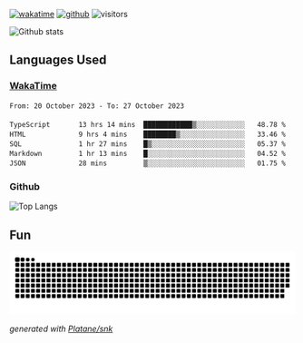 [![wakatime](https://wakatime.com/badge/user/82c377cd-a54c-404c-b7df-177b313ca539.svg)](https://wakatime.com/@82c377cd-a54c-404c-b7df-177b313ca539)
[![github](https://img.shields.io/github/followers/xinthose?logo=github&style=plastic)](https://github.com/alanhamlett?tab=followers)
![visitors](https://visitor-badge.glitch.me/badge?page_id=xinthose&left_color=green&right_color=red)

![Github stats](https://github-readme-stats.vercel.app/api?username=xinthose&show_icons=true&theme=radical&count_private=true)

## Languages Used

### [WakaTime](https://wakatime.com/)
<!--START_SECTION:waka-->

```txt
From: 20 October 2023 - To: 27 October 2023

TypeScript       13 hrs 14 mins  ████████████▒░░░░░░░░░░░░   48.78 %
HTML             9 hrs 4 mins    ████████▒░░░░░░░░░░░░░░░░   33.46 %
SQL              1 hr 27 mins    █▒░░░░░░░░░░░░░░░░░░░░░░░   05.37 %
Markdown         1 hr 13 mins    █░░░░░░░░░░░░░░░░░░░░░░░░   04.52 %
JSON             28 mins         ▒░░░░░░░░░░░░░░░░░░░░░░░░   01.75 %
```

<!--END_SECTION:waka-->

### Github

![Top Langs](https://github-readme-stats.vercel.app/api/top-langs/?username=xinthose)

## Fun
![github contribution grid snake animation](https://raw.githubusercontent.com/xinthose/xinthose/output/github-contribution-grid-snake.svg)

_generated with [Platane/snk](https://github.com/Platane/snk)_
